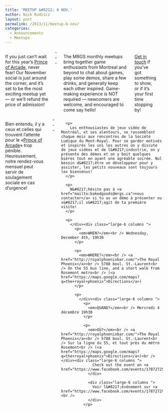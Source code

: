 ```yaml
---
title: 'MEETUP &#8212; 6 NOV.'
author: Nick Rudzicz
layout: post
permalink: /2013/11/meetup-6-nov/
categories:
  - Announcements
  - Meetups
---
```

<div class="large-6 columns ">
  <p>
    If you just can&#8217;t wait for this year&#8217;s <a href="http://prince.mrgs.ca">Prince of Arcade</a>, never fear! Our November social is just around the corner, and it&#8217;s set to be the most exciting meetup yet &#8212; or we&#8217;ll refund the price of admission!
  </p>
---
  
  <p>
    The MRGS monthly meetups bring together game enthusiasts from Montreal and beyond to chat about games, play some demos, share a few drinks, and generally keep each other inspired. Game-making experience is NOT required &#8212; newcomers are welcome, and encouraged to come say hello!
  </p>
  
  <p>
    <a href="mailto:bakedgoods@mrgs.ca">Get in touch</a> if you&#8217;ve got something to show, or if it&#8217;s your first time stopping by!
  </p>
  
  <p>
    </div><div class="large-6 columns ">
      <p>
        Bien entendu, il y a ceux et celles qui trouvent l&#8217;attente pour le «<a href="http://prince.mrgs.ca">Prince of Arcade</a>» trop pénible. Heureusement, notre rendez-vous mensuel peut servir de soulagement sociale en cas d&#8217;urgence!
      </p>
---
      
      <p>
        Les enthousiastes de jeux vidéo de Montréal, et ses alentours, se rassemblent chaque mois aux rencontres de la Société Ludique du Mont-Royal. Pour se garder motivés et inspirés les uns les autres on y discute de jeux vidéos et de l&#8217;industrie, on y présente des démos et on y boit quelques bières tout en ayant une agréable soirée. Nul besoin d&#8217;être un développeur pour y assister, les petits nouveaux sont toujours les bienvenus!
      </p>
      
      <p>
        N&#8217;hésite pas à <a href="mailto:bakedgoods@mrgs.ca">nous contacter</a> si tu as un démo à présenter ou s&#8217;il s&#8217;agit de ta première visite!
      </p>
      
      <p>
        </div><div class="large-6 columns ">
          <p>
            <em>WHEN?</em><br /> Wednesday, December 4th, 19h30
          </p>
          
          <p>
            <em>WHERE?</em><br /> <a href="http://royalphoenixbar.com/">The Royal Phoenix</a><br /> 5788 boul. St.-Laurent<br /> On the 55 bus line, and a short walk from Rosemont metro<br /> (<a href="https://maps.google.com/maps?q=the+royal+phoenix">Directions</a>)
          </p>
          
          <p>
            </div><div class="large-6 columns ">
              <p>
                <em>QUAND?</em><br /> Mercredi 4 décembre 19h30
              </p>
              
              <p>
                <em>OÙ?</em><br /> <a href="http://royalphoenixbar.com/">The Royal Phoenix</a><br /> 5788 boul. St.-Laurent<br /> Sur la ligne du 55, et tout près du métro Rosemont<br /> (<a href="https://maps.google.com/maps?q=the+royal+phoenix">Directions</a>)<br /> </div><div class="large-6 columns ">
                  Check out the event on <a href="https://www.facebook.com/events/178727295661743/">Facebook</a>!
                </div>
                
                <div class="large-6 columns ">
                  Voir l&#8217;événement sur <a href="https://www.facebook.com/events/178727295661743/">Facebook</a>!<br />
                </div>
              </p>